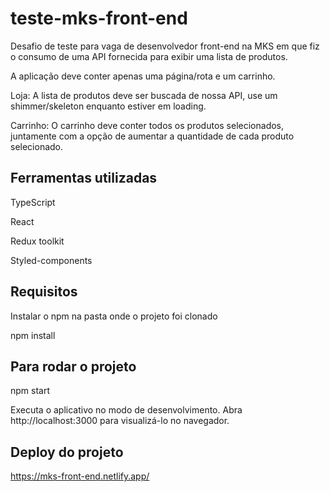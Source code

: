 # teste-mks-front-end

Desafio de teste para vaga de desenvolvedor front-end na MKS em que fiz o consumo de uma API fornecida para exibir uma lista de produtos.

A aplicação deve conter apenas uma página/rota e um carrinho.

Loja: A lista de produtos deve ser buscada de nossa API, use um shimmer/skeleton enquanto estiver em loading.

Carrinho: O carrinho deve conter todos os produtos selecionados, juntamente com a opção de aumentar a quantidade de cada produto selecionado.

## Ferramentas utilizadas

TypeScript

React 

Redux toolkit

Styled-components

## Requisitos

Instalar o npm na pasta onde o projeto foi clonado

npm install

## Para rodar o projeto

npm start

Executa o aplicativo no modo de desenvolvimento.
Abra http://localhost:3000 para visualizá-lo no navegador.

## Deploy do projeto

https://mks-front-end.netlify.app/
